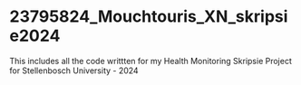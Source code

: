 # 23795824_Mouchtouris_XN_skripsie2024
This includes all the code writtten for my Health Monitoring Skripsie Project for Stellenbosch University - 2024
